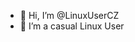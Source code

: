 - 👋 Hi, I’m @LinuxUserCZ
- 👀 I’m a casual Linux User

<!---
LinuxUserCZ/LinuxUserCZ is a ✨ special ✨ repository because its `README.md` (this file) appears on your GitHub profile.
You can click the Preview link to take a look at your changes.
--->
